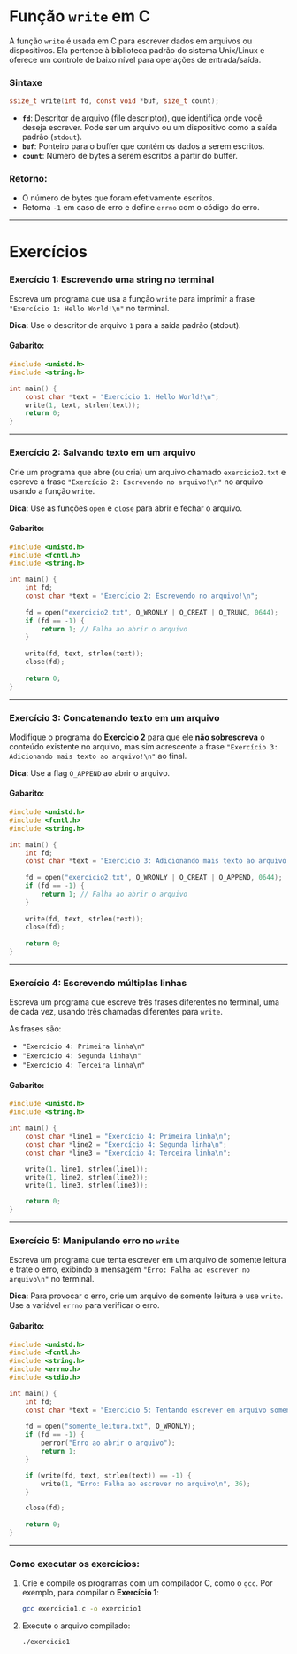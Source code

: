 # Função `write` em C

A função `write` é usada em C para escrever dados em arquivos ou dispositivos. Ela pertence à biblioteca padrão do sistema Unix/Linux e oferece um controle de baixo nível para operações de entrada/saída.

### Sintaxe
```c
ssize_t write(int fd, const void *buf, size_t count);
```

- **`fd`**: Descritor de arquivo (file descriptor), que identifica onde você deseja escrever. Pode ser um arquivo ou um dispositivo como a saída padrão (`stdout`).
- **`buf`**: Ponteiro para o buffer que contém os dados a serem escritos.
- **`count`**: Número de bytes a serem escritos a partir do buffer.

### Retorno:
- O número de bytes que foram efetivamente escritos.
- Retorna `-1` em caso de erro e define `errno` com o código do erro.

---

# Exercícios

### Exercício 1: Escrevendo uma string no terminal
Escreva um programa que usa a função `write` para imprimir a frase `"Exercício 1: Hello World!\n"` no terminal.

**Dica**: Use o descritor de arquivo `1` para a saída padrão (stdout).

#### Gabarito:
```c
#include <unistd.h>
#include <string.h>

int main() {
    const char *text = "Exercício 1: Hello World!\n";
    write(1, text, strlen(text));
    return 0;
}
```

---

### Exercício 2: Salvando texto em um arquivo
Crie um programa que abre (ou cria) um arquivo chamado `exercicio2.txt` e escreve a frase `"Exercício 2: Escrevendo no arquivo!\n"` no arquivo usando a função `write`.

**Dica**: Use as funções `open` e `close` para abrir e fechar o arquivo.

#### Gabarito:
```c
#include <unistd.h>
#include <fcntl.h>
#include <string.h>

int main() {
    int fd;
    const char *text = "Exercício 2: Escrevendo no arquivo!\n";
    
    fd = open("exercicio2.txt", O_WRONLY | O_CREAT | O_TRUNC, 0644);
    if (fd == -1) {
        return 1; // Falha ao abrir o arquivo
    }
    
    write(fd, text, strlen(text));
    close(fd);
    
    return 0;
}
```

---

### Exercício 3: Concatenando texto em um arquivo
Modifique o programa do **Exercício 2** para que ele **não sobrescreva** o conteúdo existente no arquivo, mas sim acrescente a frase `"Exercício 3: Adicionando mais texto ao arquivo!\n"` ao final.

**Dica**: Use a flag `O_APPEND` ao abrir o arquivo.

#### Gabarito:
```c
#include <unistd.h>
#include <fcntl.h>
#include <string.h>

int main() {
    int fd;
    const char *text = "Exercício 3: Adicionando mais texto ao arquivo!\n";
    
    fd = open("exercicio2.txt", O_WRONLY | O_CREAT | O_APPEND, 0644);
    if (fd == -1) {
        return 1; // Falha ao abrir o arquivo
    }
    
    write(fd, text, strlen(text));
    close(fd);
    
    return 0;
}
```

---

### Exercício 4: Escrevendo múltiplas linhas
Escreva um programa que escreve três frases diferentes no terminal, uma de cada vez, usando três chamadas diferentes para `write`.

As frases são:
- `"Exercício 4: Primeira linha\n"`
- `"Exercício 4: Segunda linha\n"`
- `"Exercício 4: Terceira linha\n"`

#### Gabarito:
```c
#include <unistd.h>
#include <string.h>

int main() {
    const char *line1 = "Exercício 4: Primeira linha\n";
    const char *line2 = "Exercício 4: Segunda linha\n";
    const char *line3 = "Exercício 4: Terceira linha\n";

    write(1, line1, strlen(line1));
    write(1, line2, strlen(line2));
    write(1, line3, strlen(line3));

    return 0;
}
```

---

### Exercício 5: Manipulando erro no `write`
Escreva um programa que tenta escrever em um arquivo de somente leitura e trate o erro, exibindo a mensagem `"Erro: Falha ao escrever no arquivo\n"` no terminal.

**Dica**: Para provocar o erro, crie um arquivo de somente leitura e use `write`. Use a variável `errno` para verificar o erro.

#### Gabarito:
```c
#include <unistd.h>
#include <fcntl.h>
#include <string.h>
#include <errno.h>
#include <stdio.h>

int main() {
    int fd;
    const char *text = "Exercício 5: Tentando escrever em arquivo somente leitura\n";
    
    fd = open("somente_leitura.txt", O_WRONLY);
    if (fd == -1) {
        perror("Erro ao abrir o arquivo");
        return 1;
    }

    if (write(fd, text, strlen(text)) == -1) {
        write(1, "Erro: Falha ao escrever no arquivo\n", 36);
    }

    close(fd);
    
    return 0;
}
```

---

### Como executar os exercícios:

1. Crie e compile os programas com um compilador C, como o `gcc`. Por exemplo, para compilar o **Exercício 1**:
   ```bash
   gcc exercicio1.c -o exercicio1
   ```

2. Execute o arquivo compilado:
   ```bash
   ./exercicio1